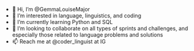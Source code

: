 - 👋 Hi, I’m @GemmaLouiseMajor
- 👀 I’m interested in language, linguistics, and coding
- 🌱 I’m currently learning Python and SQL
- 💞️ I’m looking to collaborate on all types of sprints and challenges, and especially those related to language problems and solutions
- 📫 Reach me at @coder_linguist at IG

<!---
GemmaLouiseMajor/GemmaLouiseMajor is a ✨ special ✨ repository because its `README.md` (this file) appears on your GitHub profile.
You can click the Preview link to take a look at your changes.
--->
